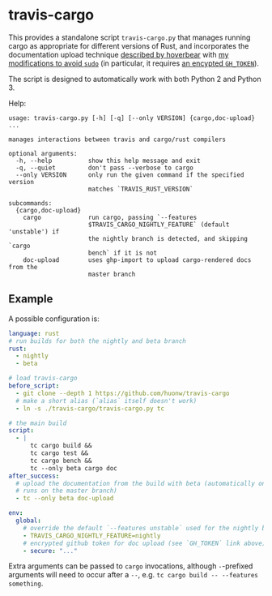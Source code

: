 # travis-cargo

This provides a standalone script `travis-cargo.py` that manages
running cargo as appropriate for different versions of Rust, and
incorporates the documentation upload technique
[described by hoverbear][hoverbear] with
[my modifications to avoid `sudo`][nosudo] (in particular, it requires
[an encypted `GH_TOKEN`][ghtoken]).

[hoverbear]: http://www.hoverbear.org/2015/03/07/rust-travis-github-pages/
[nosudo]: http://huonw.github.io/blog/2015/04/little-libraries/#the-process
[ghtoken]: http://www.hoverbear.org/2015/03/07/rust-travis-github-pages/#givingtravispermissions

The script is designed to automatically work with both Python 2 and
Python 3.

Help:

```
usage: travis-cargo.py [-h] [-q] [--only VERSION] {cargo,doc-upload} ...

manages interactions between travis and cargo/rust compilers

optional arguments:
  -h, --help          show this help message and exit
  -q, --quiet         don't pass --verbose to cargo
  --only VERSION      only run the given command if the specified version
                      matches `TRAVIS_RUST_VERSION`

subcommands:
  {cargo,doc-upload}
    cargo             run cargo, passing `--features
                      $TRAVIS_CARGO_NIGHTLY_FEATURE` (default 'unstable') if
                      the nightly branch is detected, and skipping `cargo
                      bench` if it is not
    doc-upload        uses ghp-import to upload cargo-rendered docs from the
                      master branch
```

## Example

A possible configuration is:

```yaml
language: rust
# run builds for both the nightly and beta branch
rust:
  - nightly
  - beta

# load travis-cargo
before_script:
  - git clone --depth 1 https://github.com/huonw/travis-cargo
  # make a short alias (`alias` itself doesn't work)
  - ln -s ./travis-cargo/travis-cargo.py tc

# the main build
script:
  - |
      tc cargo build &&
      tc cargo test &&
      tc cargo bench &&
      tc --only beta cargo doc
after_success:
  # upload the documentation from the build with beta (automatically only actually
  # runs on the master branch)
  - tc --only beta doc-upload

env:
  global:
    # override the default `--features unstable` used for the nightly branch (optional)
    - TRAVIS_CARGO_NIGHTLY_FEATURE=nightly
    # encrypted github token for doc upload (see `GH_TOKEN` link above)
    - secure: "..."
```

Extra arguments can be passed to `cargo` invocations, although
`-`-prefixed arguments will need to occur after a `--`, e.g. `tc cargo
build -- --features something`.

